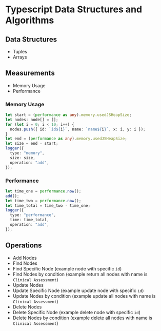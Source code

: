 # Typescript Data Structures and Algorithms

## Data Structures

- Tuples
- Arrays

## Measurements

- Memory Usage
- Performance

### Memory Usage

```typescript
let start = (performance as any).memory.usedJSHeapSize;
let nodes: node[] = [];
for (let i = 0; i < 10; i++) {
  nodes.push({ id: `id${i}`, name: `name${i}`, x: i, y: i });
}
let end = (performance as any).memory.usedJSHeapSize;
let size = end - start;
logger({
  type: "memory",
  size: size,
  operation: "add",
});
```

### Performance

```typescript
let time_one = performance.now();
add();
let time_two = performance.now();
let time_total = time_two - time_one;
logger({
  type: "performance",
  time: time_total,
  operation: "add",
});
```

## Operations

- Add Nodes
- Find Nodes
- Find Specific Node (example node with specific `id`)
- Find Nodes by condition (example return all nodes with name is `Clinical Assessment`)
- Update Nodes
- Update Specific Node (example update node with specific `id`)
- Update Nodes by condition (example update all nodes with name is `Clinical Assessment`)
- Delete Nodes
- Delete Specific Node (example delete node with specific `id`)
- Delete Nodes by condition (example delete all nodes with name is `Clinical Assessment`)
